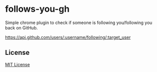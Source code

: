 # follows-you-gh
Simple chrome plugin to check if someone is following you/following you back on GitHub.

https://api.github.com/users/:username/following/:target_user

## License
[MIT License](LICENSE)
